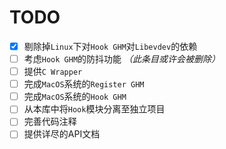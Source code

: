 # TODO

- [x] 剔除掉`Linux`下对`Hook GHM`对`Libevdev`的依赖
- [ ] 考虑`Hook GHM`的防抖功能 *（此条目或许会被删除）*
- [ ] 提供`C Wrapper`
- [ ] 完成`MacOS`系统的`Register GHM`
- [ ] 完成`MacOS`系统的`Hook GHM`
- [ ] 从本库中将`Hook`模块分离至独立项目
- [ ] 完善代码注释
- [ ] 提供详尽的API文档
